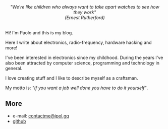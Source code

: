 <center>
	<div class="circlephoto"></div>
	<em>
		"We're like children who always want to take apart watches to see
		how they work"
		<br>
		(Ernest Rutherford)
	</em>
</center>
<br>

Hi! I'm Paolo and this is my blog.

Here I write about electronics, radio-frequency, hardware hacking and more!

I've been interested in electronics since my childhood. During the years I've
also been attracted by computer science, programming and technology in general.

I love creating stuff and I like to describe myself as a craftsman.

My motto is: *"If you want a job well done you have to do it yourself"*.

## More

 * e-mail: [contactme@ipol.gq](mailto:contactme@ipol.gq)
 * [github](https://github.com/electricant)
